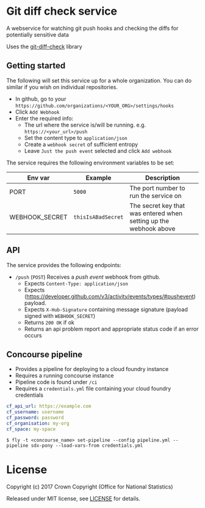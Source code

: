 Git diff check service
======================

A webservice for watching git push hooks and checking the diffs for
potentially sensitive data

Uses the [git-diff-check](https://github.com/ONSdigital/git-diff-check) library

## Getting started

The following will set this service up for a whole organization. You can do
similar if you wish on individual repositories.

- In github, go to your `https://github.com/organizations/<YOUR_ORG>/settings/hooks`
- Click `Add Webhook`
- Enter the required info:
    - The url where the service is/will be running. e.g. `https://<your_url>/push`
    - Set the content type to `application/json`
    - Create a `webhook secret` of sufficient entropy
    - Leave `Just the push event` selected and click `Add webhook`

The service requires the following environment variables to be set:

| Env var        | Example           | Description |
|----------------|-------------------|-------------|
| PORT           | `5000`            | The port number to run the service on |
| WEBHOOK_SECRET | `thisIsABadSecret`| The secret key that was entered when setting up the webhook above |

## API

The service provides the following endpoints:

- `/push` (`POST`) Receives a _push event_ webhook from github.
  - Expects `Content-Type: application/json`
  - Expects (https://developer.github.com/v3/activity/events/types/#pushevent) payload.
  - Expects `X-Hub-Signature` containing message signature (payload signed with `WEBHOOK_SECRET`)
  - Returns `200 OK` if ok
  - Returns an api problem report and appropriate status code if an error occurs

## Concourse pipeline

  - Provides a pipeline for deploying to a cloud foundry instance
  - Requires a running concourse instance
  - Pipeline code is found under `/ci`
  - Requires a `credentials.yml` file containing your cloud foundry credentials

```yaml
cf_api_url: https://example.com
cf_username: username
cf_password: password
cf_organisation: my-org
cf_space: my-space
```

```shell
$ fly -t <concourse_name> set-pipeline --config pipeline.yml --pipeline sdx-pony --load-vars-from credentials.yml
```

License
=======

Copyright (c) 2017 Crown Copyright (Office for National Statistics)

Released under MIT license, see [LICENSE](LICENSE) for details.